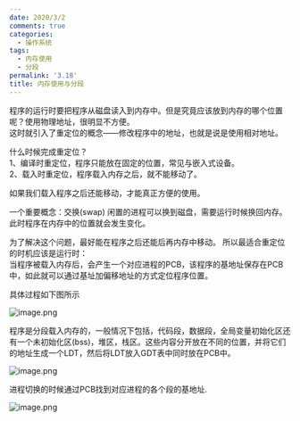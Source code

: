 ```yaml
---
date: 2020/3/2
comments: true
categories:
  - 操作系统
tags:
  - 内存使用
  - 分段
permalink: '3.18'
title: 内存使用与分段
---
```


程序的运行时要把程序从磁盘读入到内存中。但是究竟应该放到内存的哪个位置呢？使用物理地址，很明显不方便。  
这时就引入了重定位的概念——修改程序中的地址，也就是说是使用相对地址。

什么时候完成重定位？  
1、编译时重定位，程序只能放在固定的位置，常见与嵌入式设备。  
2、载入时重定位，程序载入内存之后，就不能移动了。  

如果我们载入程序之后还能移动，才能真正方便的使用。  

一个重要概念：交换(swap)
闲置的进程可以换到磁盘，需要运行时候换回内存。此时程序在内存中的位置就会发生变化。

为了解决这个问题，最好能在程序之后还能后再内存中移动。
所以最适合重定位的时机应该是运行时：  
当程序被载入内存后，会产生一个对应进程的PCB，该程序的基地址保存在PCB中，如此就可以通过基址加偏移地址的方式定位程序位置。

具体过程如下图所示

![image.png](https://i.loli.net/2020/03/16/j4zDMXetQH3r7Ky.png)

程序是分段载入内存的，一般情况下包括，代码段，数据段，全局变量初始化区还有一个未初始化区(bss)，堆区，栈区。这些内容分开放在不同的位置，并将它们的地址生成一个LDT，然后将LDT放入GDT表中同时放在PCB中。

![image.png](https://i.loli.net/2020/03/16/1i6lhfNAbeUQCsp.png)

进程切换的时候通过PCB找到对应进程的各个段的基地址.

![image.png](https://i.loli.net/2020/03/16/1i6lhfNAbeUQCsp.png)
